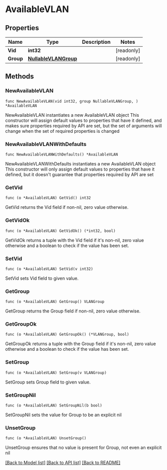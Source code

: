 # AvailableVLAN

## Properties

Name | Type | Description | Notes
------------ | ------------- | ------------- | -------------
**Vid** | **int32** |  | [readonly] 
**Group** | [**NullableVLANGroup**](VLANGroup.md) |  | [readonly] 

## Methods

### NewAvailableVLAN

`func NewAvailableVLAN(vid int32, group NullableVLANGroup, ) *AvailableVLAN`

NewAvailableVLAN instantiates a new AvailableVLAN object
This constructor will assign default values to properties that have it defined,
and makes sure properties required by API are set, but the set of arguments
will change when the set of required properties is changed

### NewAvailableVLANWithDefaults

`func NewAvailableVLANWithDefaults() *AvailableVLAN`

NewAvailableVLANWithDefaults instantiates a new AvailableVLAN object
This constructor will only assign default values to properties that have it defined,
but it doesn't guarantee that properties required by API are set

### GetVid

`func (o *AvailableVLAN) GetVid() int32`

GetVid returns the Vid field if non-nil, zero value otherwise.

### GetVidOk

`func (o *AvailableVLAN) GetVidOk() (*int32, bool)`

GetVidOk returns a tuple with the Vid field if it's non-nil, zero value otherwise
and a boolean to check if the value has been set.

### SetVid

`func (o *AvailableVLAN) SetVid(v int32)`

SetVid sets Vid field to given value.


### GetGroup

`func (o *AvailableVLAN) GetGroup() VLANGroup`

GetGroup returns the Group field if non-nil, zero value otherwise.

### GetGroupOk

`func (o *AvailableVLAN) GetGroupOk() (*VLANGroup, bool)`

GetGroupOk returns a tuple with the Group field if it's non-nil, zero value otherwise
and a boolean to check if the value has been set.

### SetGroup

`func (o *AvailableVLAN) SetGroup(v VLANGroup)`

SetGroup sets Group field to given value.


### SetGroupNil

`func (o *AvailableVLAN) SetGroupNil(b bool)`

 SetGroupNil sets the value for Group to be an explicit nil

### UnsetGroup
`func (o *AvailableVLAN) UnsetGroup()`

UnsetGroup ensures that no value is present for Group, not even an explicit nil

[[Back to Model list]](../README.md#documentation-for-models) [[Back to API list]](../README.md#documentation-for-api-endpoints) [[Back to README]](../README.md)


